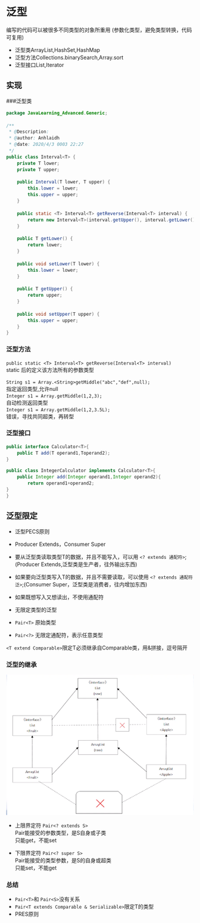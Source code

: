 # 泛型

编写的代码可以被很多不同类型的对象所重用
(参数化类型，避免类型转换，代码可复用)
- 泛型类ArrayList,HashSet,HashMap
- 泛型方法Collections.binarySearch,Array.sort
- 泛型接口List,Iterator
## 实现
###泛型类
```java
package JavaLearning_Advanced.Generic;

/**
 * @Description:
 * @author: Anhlaidh
 * @date: 2020/4/3 0003 22:27
 */
public class Interval<T> {
    private T lower;
    private T upper;

    public Interval(T lower, T upper) {
        this.lower = lower;
        this.upper = upper;
    }

    public static <T> Interval<T> getReverse(Interval<T> interval) {
        return new Interval<T>(interval.getUpper(), interval.getLower());
    }

    public T getLower() {
        return lower;
    }

    public void setLower(T lower) {
        this.lower = lower;
    }

    public T getUpper() {
        return upper;
    }

    public void setUpper(T upper) {
        this.upper = upper;
    }
}
```
### 泛型方法
` public static <T> Interval<T> getReverse(Interval<T> interval) `  
 static 后的<T>定义该方法所有的参数类型
 
`String s1 = Array.<String>getMiddle("abc","def",null);`   
指定返回类型,允许null  
`Integer s1 = Array.getMiddle(1,2,3);`   
自动检测返回类型  
`Integer s1 = Array.getMiddle(1,2,3.5L);`  
错误，寻找共同超类，再转型

### 泛型接口
```java
public interface Calculator<T>{
    public T add(T operand1,Toperand2);
}
```
```java
public class IntegerCalculator implements Calculator<T>{    
    public Integer add(Integer operand1,Integer operand2){
        return operand1+operand2;
}
}
```

## 泛型限定

- 泛型PECS原则
- Producer Extends，Consumer Super
- 要从泛型类读取类型T的数据，并且不能写入，可以用 `<? extends 通配符>`;(Producer Extends,泛型类是生产者，往外输出东西)
- 如果要向泛型类写入T的数据，并且不需要读取，可以使用 `<? extends 通配符泛>`;(Consumer Super，泛型类是消费者，往内增加东西)
- 如果既想写入又想读出，不使用通配符 

- 无限定类型的泛型
- `Pair<T>` 原始类型
- `Pair<?>` 无限定通配符，表示任意类型



`<T extend Comparable>`限定T必须继承自Comparable类，用&拼接，逗号隔开

### 泛型的继承

![泛型图示](.泛型_images/5f3c1de7.png)

- 上限界定符
`Pair<? extends S>`  
Pair能接受的参数类型，是S自身或子类  
只能get，不能set

- 下限界定符
`Pair<? super S>`  
Pair能接受的类型参数，是S的自身或超类  
只能set，不能get

### 总结
- `Pair<T>`和 `Pair<S>`没有关系
- `Pair<T extends Comparable & Serializable>`限定T的类型
- PRES原则
